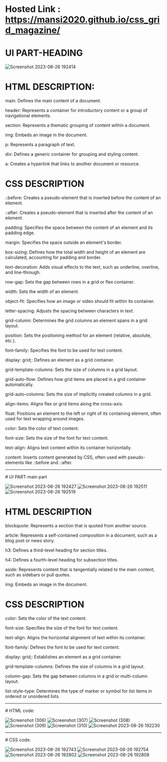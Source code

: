 # Hosted Link : https://mansi2020.github.io/css_grid_magazine/
# UI PART-HEADING
![Screenshot 2023-08-26 192414](https://github.com/mansi2020/css_grid_magazine/assets/57188328/b48d9fc6-4044-4092-a644-80c8dc14b7fb)
# HTML DESCRIPTION:
main: Defines the main content of a document.  

header: Represents a container for introductory content or a group of navigational elements.  

section: Represents a thematic grouping of content within a document.  

img: Embeds an image in the document.  

p: Represents a paragraph of text.  

div: Defines a generic container for grouping and styling content.  

a: Creates a hyperlink that links to another document or resource.  

# CSS DESCRIPTION  
::before: Creates a pseudo-element that is inserted before the content of an element.  

::after: Creates a pseudo-element that is inserted after the content of an element.  

padding: Specifies the space between the content of an element and its padding edge.  

margin: Specifies the space outside an element's border.  

box-sizing: Defines how the total width and height of an element are calculated, accounting for padding and border.  

text-decoration: Adds visual effects to the text, such as underline, overline, and line-through.  

row-gap: Sets the gap between rows in a grid or flex container.  

width: Sets the width of an element.  

object-fit: Specifies how an image or video should fit within its container.  

letter-spacing: Adjusts the spacing between characters in text.  

grid-column: Determines the grid columns an element spans in a grid layout.  

position: Sets the positioning method for an element (relative, absolute, etc.).  

font-family: Specifies the font to be used for text content.  

display: grid;: Defines an element as a grid container.  

grid-template-columns: Sets the size of columns in a grid layout.  

grid-auto-flow: Defines how grid items are placed in a grid container automatically.  

grid-auto-columns: Sets the size of implicitly created columns in a grid.  

align-items: Aligns flex or grid items along the cross-axis.  

float: Positions an element to the left or right of its containing element, often used for text wrapping around images.  

color: Sets the color of text content.  

font-size: Sets the size of the font for text content.  

text-align: Aligns text content within its container horizontally.  

content: Inserts content generated by CSS, often used with pseudo-elements like ::before and ::after.  

<hr>
# UI PART-main part  

![Screenshot 2023-08-26 192427](https://github.com/mansi2020/css_grid_magazine/assets/57188328/6c70c729-a06c-4e52-bf91-ee2e2abea089)
![Screenshot 2023-08-26 192511](https://github.com/mansi2020/css_grid_magazine/assets/57188328/7f15d5a6-22cb-4c17-867c-1413a9f6a020)
![Screenshot 2023-08-26 192519](https://github.com/mansi2020/css_grid_magazine/assets/57188328/4bd9d3a1-847e-450c-88a7-c038df74b512)
# HTML DESCRIPTION  
blockquote: Represents a section that is quoted from another source.  

article: Represents a self-contained composition in a document, such as a blog post or news story.  

h3: Defines a third-level heading for section titles.  

h4: Defines a fourth-level heading for subsection titles.  

aside: Represents content that is tangentially related to the main content, such as sidebars or pull quotes.  

img: Embeds an image in the document.   

# CSS DESCRIPTION
color: Sets the color of the text content.  

font-size: Specifies the size of the font for text content.  

text-align: Aligns the horizontal alignment of text within its container.  

font-family: Defines the font to be used for text content.  

display: grid;: Establishes an element as a grid container.  

grid-template-columns: Defines the size of columns in a grid layout.  

column-gap: Sets the gap between columns in a grid or multi-column layout.  

list-style-type: Determines the type of marker or symbol for list items in ordered or unordered lists.
<hr>
# HTML code:  

![Screenshot (306)](https://github.com/mansi2020/css_grid_magazine/assets/57188328/0361733c-feac-4a78-a136-d31a1929bedd)
![Screenshot (307)](https://github.com/mansi2020/css_grid_magazine/assets/57188328/eafb9499-ede9-436e-90b5-1ddeb12d6d9e)
![Screenshot (308)](https://github.com/mansi2020/css_grid_magazine/assets/57188328/b329903e-58c3-4944-8314-5012b4c328df)
![Screenshot (309)](https://github.com/mansi2020/css_grid_magazine/assets/57188328/251aa22f-2ad5-45af-a9c4-c86400116e97)
![Screenshot (310)](https://github.com/mansi2020/css_grid_magazine/assets/57188328/9b0f7d94-9ec4-4372-8397-d5afc878f44a)
![Screenshot 2023-08-26 192230](https://github.com/mansi2020/css_grid_magazine/assets/57188328/4b2b0129-45b3-4a5a-ac2c-2ebed8d5235b)  
<hr>
# CSS code:  

![Screenshot 2023-08-26 192743](https://github.com/mansi2020/css_grid_magazine/assets/57188328/49327cee-32bf-458a-84a5-b87d4a6d5d34)
![Screenshot 2023-08-26 192754](https://github.com/mansi2020/css_grid_magazine/assets/57188328/17d500d1-5bb3-43cb-9444-62a4693a64a1)
![Screenshot 2023-08-26 192802](https://github.com/mansi2020/css_grid_magazine/assets/57188328/bc457a46-61fc-4ca4-9746-b7a97d44f087)
![Screenshot 2023-08-26 192808](https://github.com/mansi2020/css_grid_magazine/assets/57188328/2a7136d2-af27-4f98-b37e-6364f8657a8d)
